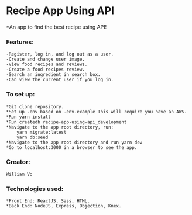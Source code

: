 # Recipe App Using API
*An app to find the best recipe using API!
### Features:
	-Register, log in, and log out as a user.
	-Create and change user image.
	-View food recipes and reviews.
	-Create a food recipes review.
	-Search an ingredient in search box.
	-Can view the current user if you log in.

### To set up:
	*Git clone repository. 
	*Set up .env based on .env.example This will require you have an AWS.
	*Run yarn install
	*Run createdb recipe-app-using-api_development
	*Navigate to the app root directory, run:
		yarn migrate:latest
		yarn db:seed
	*Navigate to the app root directory and run yarn dev
	*Go to localhost:3000 in a browser to see the app.
	
### Creator:
	William Vo
	
### Technologies used:
	*Front End: ReactJS, Sass, HTML.
	*Back End: NodeJS, Express, Objection, Knex.
         
               
